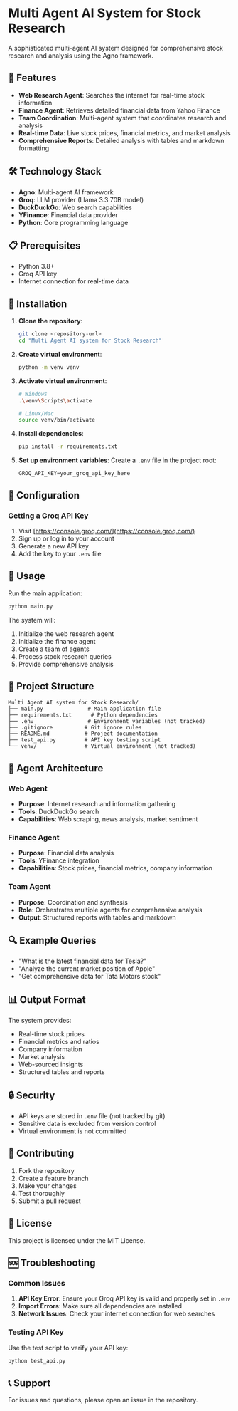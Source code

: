 # Multi Agent AI System for Stock Research

A sophisticated multi-agent AI system designed for comprehensive stock research and analysis using the Agno framework.

## 🚀 Features

- **Web Research Agent**: Searches the internet for real-time stock information
- **Finance Agent**: Retrieves detailed financial data from Yahoo Finance
- **Team Coordination**: Multi-agent system that coordinates research and analysis
- **Real-time Data**: Live stock prices, financial metrics, and market analysis
- **Comprehensive Reports**: Detailed analysis with tables and markdown formatting

## 🛠️ Technology Stack

- **Agno**: Multi-agent AI framework
- **Groq**: LLM provider (Llama 3.3 70B model)
- **DuckDuckGo**: Web search capabilities
- **YFinance**: Financial data provider
- **Python**: Core programming language

## 📋 Prerequisites

- Python 3.8+
- Groq API key
- Internet connection for real-time data

## 🚀 Installation

1. **Clone the repository**:
   ```bash
   git clone <repository-url>
   cd "Multi Agent AI system for Stock Research"
   ```

2. **Create virtual environment**:
   ```bash
   python -m venv venv
   ```

3. **Activate virtual environment**:
   ```bash
   # Windows
   .\venv\Scripts\activate
   
   # Linux/Mac
   source venv/bin/activate
   ```

4. **Install dependencies**:
   ```bash
   pip install -r requirements.txt
   ```

5. **Set up environment variables**:
   Create a `.env` file in the project root:
   ```
   GROQ_API_KEY=your_groq_api_key_here
   ```

## 🔧 Configuration

### Getting a Groq API Key

1. Visit [https://console.groq.com/](https://console.groq.com/)
2. Sign up or log in to your account
3. Generate a new API key
4. Add the key to your `.env` file

## 🎯 Usage

Run the main application:

```bash
python main.py
```

The system will:
1. Initialize the web research agent
2. Initialize the finance agent
3. Create a team of agents
4. Process stock research queries
5. Provide comprehensive analysis

## 📁 Project Structure

```
Multi Agent AI system for Stock Research/
├── main.py              # Main application file
├── requirements.txt      # Python dependencies
├── .env                 # Environment variables (not tracked)
├── .gitignore          # Git ignore rules
├── README.md           # Project documentation
├── test_api.py         # API key testing script
└── venv/               # Virtual environment (not tracked)
```

## 🤖 Agent Architecture

### Web Agent
- **Purpose**: Internet research and information gathering
- **Tools**: DuckDuckGo search
- **Capabilities**: Web scraping, news analysis, market sentiment

### Finance Agent
- **Purpose**: Financial data analysis
- **Tools**: YFinance integration
- **Capabilities**: Stock prices, financial metrics, company information

### Team Agent
- **Purpose**: Coordination and synthesis
- **Role**: Orchestrates multiple agents for comprehensive analysis
- **Output**: Structured reports with tables and markdown

## 🔍 Example Queries

- "What is the latest financial data for Tesla?"
- "Analyze the current market position of Apple"
- "Get comprehensive data for Tata Motors stock"

## 📊 Output Format

The system provides:
- Real-time stock prices
- Financial metrics and ratios
- Company information
- Market analysis
- Web-sourced insights
- Structured tables and reports

## 🔒 Security

- API keys are stored in `.env` file (not tracked by git)
- Sensitive data is excluded from version control
- Virtual environment is not committed

## 🤝 Contributing

1. Fork the repository
2. Create a feature branch
3. Make your changes
4. Test thoroughly
5. Submit a pull request

## 📄 License

This project is licensed under the MIT License.

## 🆘 Troubleshooting

### Common Issues

1. **API Key Error**: Ensure your Groq API key is valid and properly set in `.env`
2. **Import Errors**: Make sure all dependencies are installed
3. **Network Issues**: Check your internet connection for web searches

### Testing API Key

Use the test script to verify your API key:

```bash
python test_api.py
```

## 📞 Support

For issues and questions, please open an issue in the repository. 